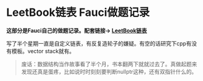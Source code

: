 # LeetBook链表 Fauci做题记录

**这部分是Fauci自己的做题记录。配套链接->
[LeetBook链表](https://leetcode.cn/leetbook/detail/linked-list/)**

写了半个星期一直是自定义链表，有反复造轮子的嫌疑。有空的话研究下cpp有没有模板。vector stack就有。

> 废话：数据结构当作故事看了半个月，书本翻两下就就过去了。真做起题来发现还真是蛋疼，比如说时时刻刻要判断nullptr这种，还有双指针什么的。
